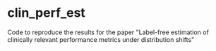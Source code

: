 # clin_perf_est
Code to reproduce the results for the paper "Label-free estimation of clinically relevant performance metrics under distribution shifts"
